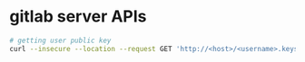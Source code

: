 # gitlab server APIs
```sh
# getting user public key
curl --insecure --location --request GET 'http://<host>/<username>.keys' --header 'Authorization: Bearer <bearerToken>'
```
